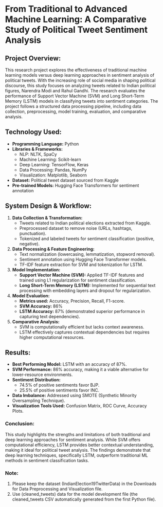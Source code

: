 # From Traditional to Advanced Machine Learning: A Comparative Study of Political Tweet Sentiment Analysis

## Project Overview:
This research project explores the effectiveness of traditional machine learning models versus deep learning approaches in sentiment analysis of political tweets. With the increasing role of social media in shaping political discourse, this study focuses on analyzing tweets related to Indian political figures, Narendra Modi and Rahul Gandhi. The research evaluates the performance of Support Vector Machine (SVM) and Long Short-Term Memory (LSTM) models in classifying tweets into sentiment categories. The project follows a structured data processing pipeline, including data collection, preprocessing, model training, evaluation, and comparative analysis.

## Technology Used:
- **Programming Language:** Python
- **Libraries & Frameworks:**
    - NLP: NLTK, SpaCy
    - Machine Learning: Scikit-learn
    - Deep Learning: TensorFlow, Keras
    - Data Processing: Pandas, NumPy
    - Visualization: Matplotlib, Seaborn
- **Dataset:** Political tweet dataset sourced from Kaggle
- **Pre-trained Models:** Hugging Face Transformers for sentiment annotation

## System Design & Workflow:
1. **Data Collection & Transformation:**
     - Tweets related to Indian political elections extracted from Kaggle.
     - Preprocessed dataset to remove noise (URLs, hashtags, punctuation).
     - Tokenized and labeled tweets for sentiment classification (positive, negative).
2. **Data Processing & Feature Engineering:**
     - Text normalization (lowercasing, lemmatization, stopword removal).
     - Sentiment annotation using Hugging Face Transformer models.
     - TF-IDF feature extraction for SVM and tokenization for LSTM.
3. **Model Implementation:**
     - **Support Vector Machine (SVM):** Applied TF-IDF features and trained using L1 regularization for sentiment classification.
     - **Long Short-Term Memory (LSTM):** Implemented for sequential text processing with embedding layers and dropout for regularization.
4. **Model Evaluation:**
     - **Metrics used:** Accuracy, Precision, Recall, F1-score.
     - **SVM Accuracy:** 86%
     - **LSTM Accuracy:** 87% (demonstrated superior performance in capturing text dependencies).
5. **Comparative Analysis:**
     - SVM is computationally efficient but lacks context awareness.
     - LSTM effectively captures contextual dependencies but requires higher computational resources.


## Results:
- **Best Performing Model:** LSTM with an accuracy of 87%.
- **SVM Performance:** 86% accuracy, making it a viable alternative for lower-resource environments.
- **Sentiment Distribution:**
    - 74.5% of positive sentiments favor BJP.
    - 25.5% of positive sentiments favor INC.
- **Data Imbalance:** Addressed using SMOTE (Synthetic Minority Oversampling Technique).
- **Visualization Tools Used:** Confusion Matrix, ROC Curve, Accuracy Plots.

### Conclusion:
This study highlights the strengths and limitations of both traditional and deep learning approaches for sentiment analysis. While SVM offers computational efficiency, LSTM provides better contextual understanding, making it ideal for political tweet analysis. The findings demonstrate that deep learning techniques, specifically LSTM, outperform traditional ML methods in sentiment classification tasks.

### Note:
1. Please keep the dataset (IndianElection19TwitterData) in the Downloads for Data Preprocessing and Visualization file.
2. Use (cleaned_tweets) data for the model development file (the cleaned_tweets CSV automatically generated from the first Python file).
